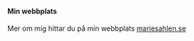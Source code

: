#### Min webbplats

Mer om mig hittar du på min webbplats [mariesahlen.se](http://www.mariesahlen.se/)
